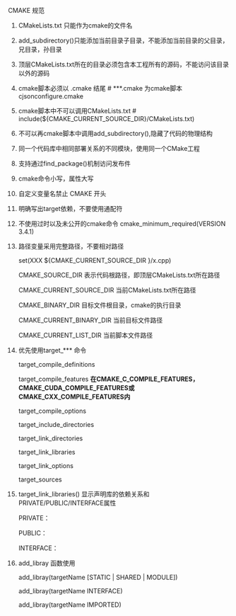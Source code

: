 CMAKE 规范

1. CMakeLists.txt 只能作为cmake的文件名

2. add_subdirectory()只能添加当前目录子目录，不能添加当前目录的父目录，兄目录，孙目录

3. 顶层CMakeLists.txt所在的目录必须包含本工程所有的源码，不能访问该目录以外的源码

4. cmake脚本必须以 .cmake 结尾 # ***.cmake 为cmake脚本 cjsonconfigure.cmake

5. cmake脚本中不可以调用CMakeLists.txt # include(${CMAKE_CURRENT_SOURCE_DIR}/CMakeLists.txt)

6. 不可以再cmake脚本中调用add_subdirectory(),隐藏了代码的物理结构

7. 同一个代码库中相同部署关系的不同模块，使用同一个CMake工程

8. 支持通过find_package()机制访问发布件

9. cmake命令小写，属性大写

10. 自定义变量名禁止 CMAKE 开头

11. 明确写出target依赖，不要使用通配符

12. 不使用过时以及未公开的cmake命令  cmake_minimum_required(VERSION 3.4.1)

13. 路径变量采用完整路径，不要相对路径

    set(XXX ${CMAKE_CURRENT_SOURCE_DIR }/x.cpp)

    CMAKE_SOURCE_DIR 表示代码根路径，即顶层CMakeLists.txt所在路径

    CMAKE_CURRENT_SOURCE_DIR 当前CMakeLists.txt所在路径

    CMAKE_BINARY_DIR 目标文件根目录，cmake的执行目录

    CMAKE_CURRENT_BINARY_DIR 当前目标文件路径

    CMAKE_CURRENT_LIST_DIR 当前脚本文件路径

14. 优先使用target_*** 命令

    target_compile_definitions

    target_compile_features **在CMAKE_C_COMPILE_FEATURES，CMAKE_CUDA_COMPILE_FEATURES或CMAKE_CXX_COMPILE_FEATURES内**

    target_compile_options

    target_include_directories

    target_link_directories

    target_link_libraries

    target_link_options

    target_sources

15. target_link_libraries() 显示声明库的依赖关系和PRIVATE/PUBLIC/INTERFACE属性

    PRIVATE：

    PUBLIC：

    INTERFACE：

16. add_libray 函数使用

    add_libray(targetName [STATIC | SHARED | MODULE])

    add_libray(targetName INTERFACE)

    add_libray(targetName IMPORTED)

